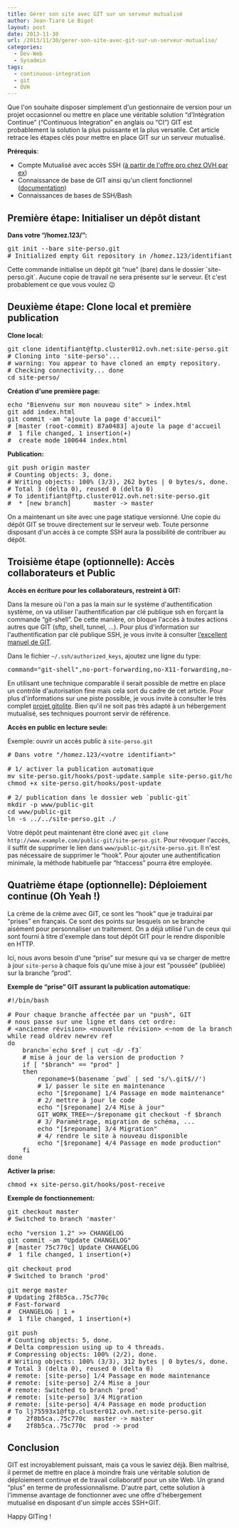 ```yaml
---
title: Gérer son site avec GIT sur un serveur mutualisé
author: Jean-Tiare Le Bigot
layout: post
date: 2013-11-30
url: /2013/11/30/gerer-son-site-avec-git-sur-un-serveur-mutualise/
categories:
  - Dev-Web
  - Sysadmin
tags:
  - continuous-integration
  - git
  - OVH
---
```

Que l'on souhaite disposer simplement d'un gestionnaire de version pour un projet occasionnel ou mettre en place une véritable solution &#8220;d'Intégration Continue&#8221; (&#8220;Continuous Integration&#8221; en anglais ou &#8220;CI&#8221;) GIT est probablement la solution la plus puissante et la plus versatile. Cet article retrace les étapes clés pour mettre en place GIT sur un serveur mutualisé.

**Prérequis**:

  * Compte Mutualisé avec accès SSH ([à partir de l'offre pro chez OVH par ex][1])
  * Connaissance de base de GIT ainsi qu'un client fonctionnel ([documentation][2])
  * Connaissances de bases de SSH/Bash

## Première étape: Initialiser un dépôt distant

<!--more-->

**Dans votre &#8220;/homez.123/<votre identifiant>&#8221;:**

<pre class="brush: bash; title: ; notranslate" title="">git init --bare site-perso.git
# Initialized empty Git repository in /homez.123/identifiant/site-perso.git/
</pre>

Cette commande initialise un dépôt git &#8220;nue&#8221; (bare) dans le dossier \`site-perso.git\`. Aucune copie de travail ne sera présente sur le serveur. Et c'est probablement ce que vous voulez 😉

## Deuxième étape: Clone local et première publication

**Clone local:**

<pre class="brush: bash; title: ; notranslate" title="">git clone identifiant@ftp.cluster012.ovh.net:site-perso.git
# Cloning into 'site-perso'...
# warning: You appear to have cloned an empty repository.
# Checking connectivity... done
cd site-perso/
</pre>

**Création d'une première page:**

<pre class="brush: bash; title: ; notranslate" title="">echo "Bienvenu sur mon nouveau site" &gt; index.html
git add index.html
git commit -am "ajoute la page d'accueil"
# [master (root-commit) 87a0483] ajoute la page d'accueil
#  1 file changed, 1 insertion(+)
#  create mode 100644 index.html
</pre>

**Publication:**

<pre class="brush: bash; title: ; notranslate" title="">git push origin master
# Counting objects: 3, done.
# Writing objects: 100% (3/3), 262 bytes | 0 bytes/s, done.
# Total 3 (delta 0), reused 0 (delta 0)
# To identifiant@ftp.cluster012.ovh.net:site-perso.git
#  * [new branch]      master -&gt; master
</pre>

On a maintenant un site avec une page statique versionné. Une copie du dépôt GIT se trouve directement sur le serveur web. Toute personne disposant d'un accès à ce compte SSH aura la possibilité de contribuer au dépôt.

## Troisième étape (optionnelle): Accès collaborateurs et Public

**Accès en écriture pour les collaborateurs, restreint à GIT:**

Dans la mesure où l'on a pas la main sur le système d'authentification système, on va utiliser l'authentification par clé publique ssh en forçant la commande &#8220;git-shell&#8221;. De cette manière, on bloque l'accès à toutes actions autres que GIT (sftp, shell, tunnel, &#8230;). Pour plus d'information sur l'authentification par clé publique SSH, je vous invite à consulter [l’excellent manuel de GIT][3].

Dans le fichier `~/.ssh/authorized_keys`, ajoutez une ligne du type:

<pre class="brush: plain; title: ; notranslate" title="">command="git-shell",no-port-forwarding,no-X11-forwarding,no-agent-forwarding,no-pty ssh-rsa AAAAD3NzaC1yc2EABBBCIwAAAQEAtRFmADxUSCX97CS/Uh7/N0y0vL...
</pre>

En utilisant une technique comparable il serait possible de mettre en place un contrôle d'autorisation fine mais cela sort du cadre de cet article. Pour plus d'informations sur une piste possible, je vous invite à consulter le très complet [projet gitolite][4]. Bien qu'il ne soit pas très adapté à un hébergement mutualisé, ses techniques pourront servir de référence.

**Accès en public en lecture seule:**

Exemple: ouvrir un accès public à `site-perso.git`

<pre class="brush: bash; title: ; notranslate" title=""># Dans votre "/homez.123/&lt;votre identifiant&gt;"

# 1/ activer la publication automatique
mv site-perso.git/hooks/post-update.sample site-perso.git/hooks/post-update
chmod +x site-perso.git/hooks/post-update

# 2/ publication dans le dossier web `public-git`
mkdir -p www/public-git
cd www/public-git
ln -s ../../site-perso.git ./
</pre>

Votre dépôt peut maintenant être cloné avec `git clone http://www.example.com/public-git/site-perso.git`. Pour révoquer l'accès, il suffit de supprimer le lien dans `www/public-git/site-perso.git`. Il n'est pas nécessaire de supprimer le &#8220;hook&#8221;. Pour ajouter une authentification minimale, la méthode habituelle par &#8220;htaccess&#8221; pourra être employée.

## Quatrième étape (optionnelle): Déploiement continue (Oh Yeah !)

La crème de la crème avec GIT, ce sont les &#8220;hook&#8221; que je traduirai par &#8220;prises&#8221; en français. Ce sont des points sur lesquels on se branche aisément pour personnaliser un traitement. On a déjà utilisé l'un de ceux qui sont fourni à titre d'exemple dans tout dépôt GIT pour le rendre disponible en HTTP.

Ici, nous avons besoin d'une &#8220;prise&#8221; sur mesure qui va se charger de mettre à jour `site-perso` à chaque fois qu'une mise à jour est &#8220;poussée&#8221; (publiée) sur la branche &#8220;prod&#8221;.

**Exemple de &#8220;prise&#8221; GIT assurant la publication automatique:**

<pre class="brush: bash; title: site-perso.git/hooks/post-receive; notranslate" title="site-perso.git/hooks/post-receive">#!/bin/bash

# Pour chaque branche affectée par un "push", GIT
# nous passe sur une ligne et dans cet ordre:
# &lt;ancienne révision&gt; &lt;nouvelle révision&gt; &lt;~nom de la branche&gt;
while read oldrev newrev ref
do
    branch=`echo $ref | cut -d/ -f3`
    # mise à jour de la version de production ?
    if [ "$branch" == "prod" ]
    then
        reponame=$(basename `pwd` | sed 's/\.git$//')
        # 1/ passer le site en maintenance
        echo "[$reponame] 1/4 Passage en mode maintenance"
        # 2/ mettre à jour le code 
        echo "[$reponame] 2/4 Mise à jour"
        GIT_WORK_TREE=~/$reponame git checkout -f $branch
        # 3/ Paramètrage, migration de schéma, ...
        echo "[$reponame] 3/4 Migration"
        # 4/ rendre le site à nouveau disponible
        echo "[$reponame] 4/4 Passage en mode production"
    fi
done
</pre>

**Activer la prise:** 

<pre class="brush: bash; title: ; notranslate" title="">chmod +x site-perso.git/hooks/post-receive</pre>

**Exemple de fonctionnement:**

<pre class="brush: bash; title: session git locale &#039;site-perso&#039;; notranslate" title="session git locale &#039;site-perso&#039;">git checkout master
# Switched to branch 'master'

echo "version 1.2" &gt;&gt; CHANGELOG
git commit -am "Update CHANGELOG"
# [master 75c770c] Update CHANGELOG
#  1 file changed, 1 insertion(+)

git checkout prod
# Switched to branch 'prod'

git merge master
# Updating 2f8b5ca..75c770c
# Fast-forward
#  CHANGELOG | 1 +
#  1 file changed, 1 insertion(+)

git push
# Counting objects: 5, done.
# Delta compression using up to 4 threads.
# Compressing objects: 100% (2/2), done.
# Writing objects: 100% (3/3), 312 bytes | 0 bytes/s, done.
# Total 3 (delta 0), reused 0 (delta 0)
# remote: [site-perso] 1/4 Passage en mode maintenance
# remote: [site-perso] 2/4 Mise a jour
# remote: Switched to branch 'prod'
# remote: [site-perso] 3/4 Migration
# remote: [site-perso] 4/4 Passage en mode production
# To lj75593x1@ftp.cluster012.ovh.net:site-perso.git
#    2f8b5ca..75c770c  master -&gt; master
#    2f8b5ca..75c770c  prod -&gt; prod
</pre>

## Conclusion

GIT est incroyablement puissant, mais ça vous le saviez déjà. Bien maîtrisé, il permet de mettre en place à moindre frais une véritable solution de déploiement continue et de travail collaboratif pour un site Web. Un grand &#8220;plus&#8221; en terme de professionnalisme. D'autre part, cette solution à l'immense avantage de fonctionner avec une offre d'hébergement mutualisé en disposant d'un simple accès SSH+GIT.

Happy GITing !

 [1]: http://www.ovh.com/fr/hebergement-web/ "Hébergement Web chez OVH"
 [2]: http://git-scm.com/documentation "Introduction à GIT"
 [3]: http://git-scm.com/book/fr/Git-sur-le-serveur-G%C3%A9n%C3%A9ration-des-cl%C3%A9s-publiques-SSH "Manuel GIT - authentification par clé publique SSH"
 [4]: https://github.com/sitaramc/gitolite/